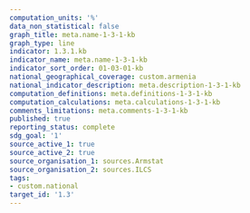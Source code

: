 ```yaml
---
computation_units: '%'
data_non_statistical: false
graph_title: meta.name-1-3-1-kb
graph_type: line
indicator: 1.3.1.kb
indicator_name: meta.name-1-3-1-kb
indicator_sort_order: 01-03-01-kb
national_geographical_coverage: custom.armenia
national_indicator_description: meta.description-1-3-1-kb
computation_definitions: meta.definitions-1-3-1-kb
computation_calculations: meta.calculations-1-3-1-kb
comments_limitations: meta.comments-1-3-1-kb
published: true
reporting_status: complete
sdg_goal: '1'
source_active_1: true
source_active_2: true
source_organisation_1: sources.Armstat
source_organisation_2: sources.ILCS
tags:
- custom.national
target_id: '1.3'
---
```


